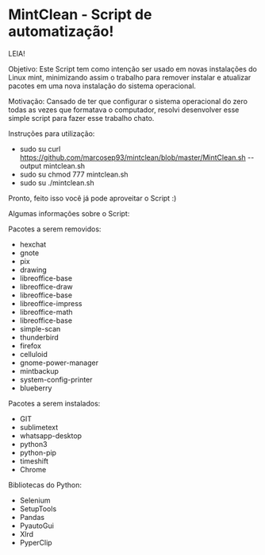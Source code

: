 # MintClean - Script de automatização!
LEIA!

Objetivo: Este Script tem como intenção ser usado em novas instalações do Linux mint, minimizando assim o trabalho para remover instalar e atualizar pacotes em uma nova instalação do sistema operacional.

Motivação: Cansado de ter que configurar o sistema operacional do zero todas as vezes que formatava o computador, resolvi desenvolver esse simple script para fazer esse trabalho chato.

Instruções para utilização:

- sudo su curl https://github.com/marcosep93/mintclean/blob/master/MintClean.sh --output mintclean.sh
- sudo su chmod 777 mintclean.sh
- sudo su ./mintclean.sh

Pronto, feito isso você já pode aproveitar o Script :)

Algumas informações sobre o Script:

Pacotes a serem removidos:
  - hexchat
  - gnote
  - pix
  - drawing
  - libreoffice-base
  - libreoffice-draw
  - libreoffice-base
  - libreoffice-impress
  - libreoffice-math
  - libreoffice-base
  - simple-scan
  - thunderbird
  - firefox
  - celluloid
  - gnome-power-manager
  - mintbackup
  - system-config-printer
  - blueberry

Pacotes a serem instalados:
  - GIT
  - sublimetext
  - whatsapp-desktop
  - python3
  - python-pip
  - timeshift
  - Chrome
  
Bibliotecas do Python:
  - Selenium
  - SetupTools
  - Pandas
  - PyautoGui
  - Xlrd
  - PyperClip
